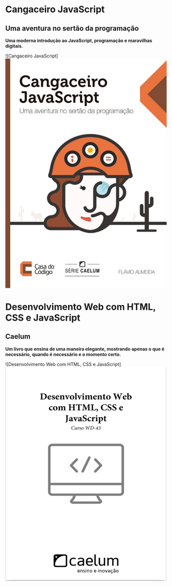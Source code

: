 # Cangaceiro JavaScript

## Uma aventura no sertão da programação

**Uma moderna introdução ao JavaScript, programação e maravilhas digitais.**

![Cangaceiro JavaScript] <img src="./img/CangaceiroJavaScript.png" alt="Schedule" />

# Desenvolvimento Web com HTML, CSS e JavaScript

## Caelum

**Um livro que ensina de uma maneira elegante, mostrando apenas o que é necessário, quando é necessário e o momento certo.**

![Desenvolvimento Web com HTML, CSS e JavaScript] <img src="./img/Desenvolvimento_Web_HTML_CSSeJavaScript.png" alt="Schedule" />
